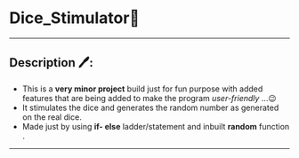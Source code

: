 # Dice_Stimulator🎲️

---
## Description 🖊️:
- This is a **very minor project** build just for fun purpose with added features that are being added to make the program _user-friendly_ ...😉️
- It stimulates the dice and generates the random number as generated on the real dice.
- Made just by using **if- else** ladder/statement and inbuilt **random** function .
---
